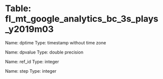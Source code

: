 Table: fl_mt_google_analytics_bc_3s_plays_y2019m03
==================================================

Name: dptime
Type: timestamp without time zone

Name: dpvalue
Type: double precision

Name: ref_id
Type: integer

Name: step
Type: integer

